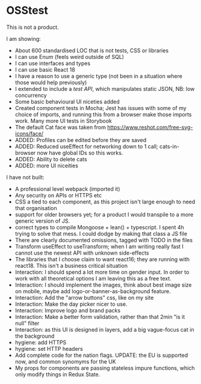 # OSStest

This is not a product.  

I am showing:

- About 600 standardised LOC that is not tests, CSS or libraries
- I can use Enum (feels weird outside of SQL)
- I can use interfaces and types
- I can use basic React 18
- I have a reason to use a generic type (not been in a situation where those would help previously)
- I extended to include a _test API_, which manipulates static JSON, NB: low concurrency
- Some basic behavioural UI niceties added
- Created component tests in Mocha; Jest has issues with some of my choice of imports, and running this from a browser make those imports work. Many more UI tests in Storybook
- The default Cat face was taken from https://www.reshot.com/free-svg-icons/face/
- ADDED: Profiles can be edited before they are saved
- ADDED: Reduced useEffect for networking down to 1 call; cats-in-browser now have global IDs so this works.
- ADDED: Ability to delete cats
- ADDED: more UI niceities

I have not built:

- A professional level webpack (imported it)
- Any security on APIs or HTTPS etc
- CSS a tied to each component, as this project isn't large enough to need that organisation
- support for older browsers yet; for a product I would transpile to a more generic version of JS.  
- correct types to compile Mongoose + lean() + typescript.  I spent 4h trying to solve that mess. I could dodge by making that class a JS file
- There are clearly documented omissions, tagged with TODO in the files
- Transform useEffect to useTransform; when I am writing really fast I cannot use the newest API with unknown side-effects
- The libraries that I choose claim to want react16; they are running with react18. This isn't a business critical situation
- Interaction: I should spend a lot more time on gender input. In order to work with all theoretical options I am leaving this as a free text.
- Interaction: I should implement the images, think about best image size on mobile, maybe add logo-or-banner-as-background feature.
- Interaction: Add the "arrow buttons" css, like on my site
- Interaction: Make the day picker nicer to use.
- Interaction: Improve logo and brand packs
- Interaction: Make a better form validation, rather than that 2min "is it null" filter
- Interaction: as this UI is designed in layers, add a big vague-focus cat in the background
- hygiene: add HTTPS
- hygiene: set HTTP headers
- Add complete code for the nation flags. UPDATE: the EU is supported now, and common synomyms for the UK
- My props for components are passing stateless impure functions, which only modify things in Redux State.
